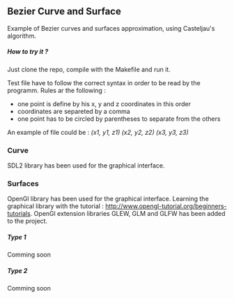 ## Bezier Curve and Surface

Example of Bezier curves and surfaces approximation, using Casteljau's algorithm.

##### How to try it ?

Just clone the repo, compile with the Makefile and run it.

Test file have to follow the correct syntax in order to be read by the programm. Rules ar the following :

* one point is define by his x, y and z coordinates in this order
* coordinates are separeted by a comma
* one point has to be circled by parentheses to separate from the others

An example of file could be : *(x1, y1, z1) (x2, y2, z2) (x3, y3, z3)*

### Curve

SDL2 library has been used for the graphical interface.


### Surfaces

OpenGl library has been used for the graphical interface. Learning the graphical library with the tutorial : http://www.opengl-tutorial.org/beginners-tutorials. OpenGl extension libraries GLEW, GLM and GLFW has been added to the project.

##### Type 1

Comming soon

##### Type 2

Comming soon
